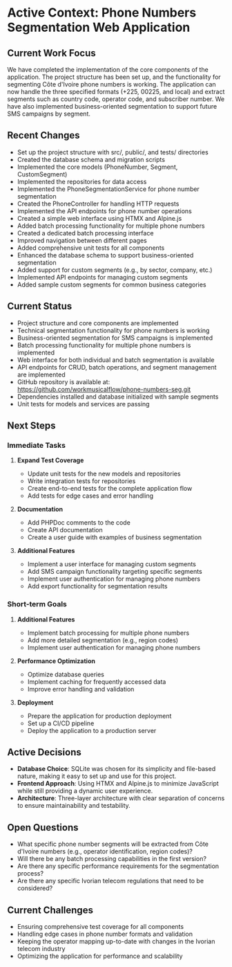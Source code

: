 # Active Context: Phone Numbers Segmentation Web Application

## Current Work Focus

We have completed the implementation of the core components of the application. The project structure has been set up, and the functionality for segmenting Côte d'Ivoire phone numbers is working. The application can now handle the three specified formats (+225, 00225, and local) and extract segments such as country code, operator code, and subscriber number. We have also implemented business-oriented segmentation to support future SMS campaigns by segment.

## Recent Changes

- Set up the project structure with src/, public/, and tests/ directories
- Created the database schema and migration scripts
- Implemented the core models (PhoneNumber, Segment, CustomSegment)
- Implemented the repositories for data access
- Implemented the PhoneSegmentationService for phone number segmentation
- Created the PhoneController for handling HTTP requests
- Implemented the API endpoints for phone number operations
- Created a simple web interface using HTMX and Alpine.js
- Added batch processing functionality for multiple phone numbers
- Created a dedicated batch processing interface
- Improved navigation between different pages
- Added comprehensive unit tests for all components
- Enhanced the database schema to support business-oriented segmentation
- Added support for custom segments (e.g., by sector, company, etc.)
- Implemented API endpoints for managing custom segments
- Added sample custom segments for common business categories

## Current Status

- Project structure and core components are implemented
- Technical segmentation functionality for phone numbers is working
- Business-oriented segmentation for SMS campaigns is implemented
- Batch processing functionality for multiple phone numbers is implemented
- Web interface for both individual and batch segmentation is available
- API endpoints for CRUD, batch operations, and segment management are implemented
- GitHub repository is available at: https://github.com/workmusicalflow/phone-numbers-seg.git
- Dependencies installed and database initialized with sample segments
- Unit tests for models and services are passing

## Next Steps

### Immediate Tasks

1. **Expand Test Coverage**

   - Update unit tests for the new models and repositories
   - Write integration tests for repositories
   - Create end-to-end tests for the complete application flow
   - Add tests for edge cases and error handling

2. **Documentation**

   - Add PHPDoc comments to the code
   - Create API documentation
   - Create a user guide with examples of business segmentation

3. **Additional Features**
   - Implement a user interface for managing custom segments
   - Add SMS campaign functionality targeting specific segments
   - Implement user authentication for managing phone numbers
   - Add export functionality for segmentation results

### Short-term Goals

1. **Additional Features**

   - Implement batch processing for multiple phone numbers
   - Add more detailed segmentation (e.g., region codes)
   - Implement user authentication for managing phone numbers

2. **Performance Optimization**

   - Optimize database queries
   - Implement caching for frequently accessed data
   - Improve error handling and validation

3. **Deployment**
   - Prepare the application for production deployment
   - Set up a CI/CD pipeline
   - Deploy the application to a production server

## Active Decisions

- **Database Choice**: SQLite was chosen for its simplicity and file-based nature, making it easy to set up and use for this project.
- **Frontend Approach**: Using HTMX and Alpine.js to minimize JavaScript while still providing a dynamic user experience.
- **Architecture**: Three-layer architecture with clear separation of concerns to ensure maintainability and testability.

## Open Questions

- What specific phone number segments will be extracted from Côte d'Ivoire numbers (e.g., operator identification, region codes)?
- Will there be any batch processing capabilities in the first version?
- Are there any specific performance requirements for the segmentation process?
- Are there any specific Ivorian telecom regulations that need to be considered?

## Current Challenges

- Ensuring comprehensive test coverage for all components
- Handling edge cases in phone number formats and validation
- Keeping the operator mapping up-to-date with changes in the Ivorian telecom industry
- Optimizing the application for performance and scalability
